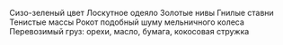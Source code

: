 Сизо-зеленый цвет
Лоскутное одеяло
Золотые нивы
Гнилые ставни
Тенистые массы
Рокот подобный шуму мельничного колеса
Перевозимый груз: орехи, масло, бумага, кокосовая стружка